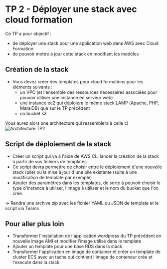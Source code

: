# TP 2 - Déployer une stack avec cloud formation

Ce TP a pour objectif : 
* de déployer une stack pour une application web dans AWS avec Cloud Formation
* de pouvoir mettre à jour cette stack en modifiant les modèles

## Création de la stack

* Vous devez créer des templates pour cloud formations pour les éléments suivants : 
    * un VPC (et l'ensemble des ressources nécessaires associées pour pouvoir utiliser une instance en serveur web)
    * une instance ec2  qui déploiera le même stack LAMP (Apache, PHP, MaraiDB) que sur le TP précédent 
    * un bucket s3

Vous aurez alors une architecture qui ressemblera à celle ci 
![Architecture TP2](https://www.wellarchitectedlabs.com/Reliability/200_Deploy_and_Update_CloudFormation/Images/StackUpdates.png)

## Script de déploiement de la stack

* Créer un script qui va à l'aide de AWS CLI lancer la création de la stack à partir de vos fichiers de templates
* Ce script devra permettre de choisir entre le déploiement d'une nouvelle stack (pile) ou la mise à jour d'une pile existante (suite à une modification de template par exemple)
* Ajouter des paramètres dans les templates, de sorte à pouvoir choisir le type d'instance à utiliser, l'image à utiliser et le nom du bucket que l'on crée.

-> Rendre une archive zip avec les fichier YAML ou JSON de template et le script via Teams

## Pour aller plus loin 

* Transformer l'installation de l'application wordpress du TP précédent en nouvelle image AMI et modifier l'image utilisé dans le template
* Ajouter un template pour une base RDS dans la stack
* Transformer l'application en image de container et créer un template de cluster ECS avec un tache qui contient l'image de conteneur crée et l'execute dans la stack